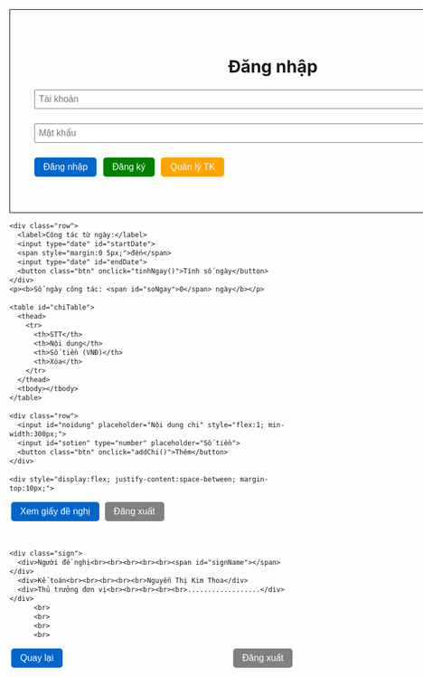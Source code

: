 <html lang="vi">
<head>
  <meta charset="UTF-8">
  <title>Quản lý chi tiêu & Giấy đề nghị thanh toán</title>
  <style>
@media print {
    .btn, #phieuArea .btn {
    display: none !important;
  }
}
 @page {
    size: A4;
    margin: 15mm;
}

#phieuArea .header {
  position: relative;
  margin-bottom: 10px;
}

#phieuArea .logo {
  position: absolute;
  top: 0;
  left: 0;
}

#phieuArea .logo img {
  width: 120px;  /* chỉnh kích thước logo */
  height: auto;
}

#phieuArea .title {
  text-align: center;
}


    body { font-family: "Times New Roman", serif; margin: 40px; -webkit-print-color-adjust: exact;
    print-color-adjust: exact; }
    .container { width: 850px; margin: auto; border: 1px solid #000; padding: 40px; font-size: 20px; }
    .hidden { display: none; }
    h2 { text-align: center; margin-bottom: 15px; }
    .btn { margin: 3px; padding: 8px 16px; background: #0066cc; color: #fff; border: none; border-radius: 5px; cursor: pointer; font-size: 16px; }
    .btn.gray { background: gray; }
    .btn.green { background: green; }
    .btn.orange { background: orange; }
    table { width: 100%; border-collapse: collapse; margin-top: 15px; font-size: 16px; }
    table, th, td { border: 1px solid #000; text-align: center; }
    th, td { padding: 6px; text-align: center;border: 1px solid #000; }
    .right { text-align: center; }
    .delBtn { background: red; color: white; border: none; padding: 3px 8px; cursor: pointer; border-radius: 3px; }
    input, select { padding: 6px; margin: 3px; font-size: 16px; }
    .row { display: flex; align-items: center; margin-bottom: 8px; flex-wrap: wrap; }
    .row label { min-width: 160px; }
    .selected-cb { display: inline-block; background: #f0f0f0; padding: 5px 10px; border-radius: 12px; margin: 2px; }
    .selected-cb span { color: red; margin-left: 5px; cursor: pointer; }
    .sign { display: flex; justify-content: space-between; margin-top: 10px; }
    .sign div { width: 30%; text-align: center; min-height: 80px; }
    /* Edit panel */
    #editArea { width: 500px; margin: 15px auto; border: 1px dashed #666; padding: 12px; background: #fafafa; }
    #editArea table, #editArea th, #editArea td { border: 1px solid #ccc; text-align: left; }
    #editArea th, #editArea td { padding: 8px; }
    td.editable { cursor: pointer; background: #fff; }
    td.editable input { width: 100%; box-sizing: border-box; font-size: 16px; padding: 4px; }
    /* date row above sign, distributed in 3 columns to place date above right-most (Thủ trưởng) */
    .dateRow { display:flex; justify-content:space-between; margin-top:8px; margin-bottom:6px; }
    .dateRowSingle {
  text-align: right;
  margin-top: 8px;
  margin-bottom: 6px;
  font-style: italic;

}

/* bảng nhập chi tiêu */
#chiTable th:nth-child(1),
#chiTable td:nth-child(1),
#dsChi th:nth-child(1),
#dsChi td:nth-child(1) {
  width: 40px; /* STT nhỏ */
}

#chiTable th:nth-child(3),
#chiTable td:nth-child(3),
#dsChi th:nth-child(3),
#dsChi td:nth-child(3) {
  width: 150px; /* Số tiền vừa */
}

#chiTable th:nth-child(2),
#chiTable td:nth-child(2),
#dsChi th:nth-child(2),
#dsChi td:nth-child(2) {
  width: auto; /* Nội dung rộng hết phần còn lại */
  text-align: justify;
  text-align-last:center ; /* căn trái để dễ đọc */
  padding: 8px 10px;
}


    .dateRow div { width:30%; text-align:center; }
    .dateRight { text-align:right; }
  </style>
</head>
<body>

  <!-- ===== Đăng nhập ===== -->
  <div id="loginArea" class="container">
    <h2>Đăng nhập</h2>
    <p><input id="username" placeholder="Tài khoản" style="width:100%"></p>
    <p><input id="password" type="password" placeholder="Mật khẩu" style="width:100%"></p>
    <button class="btn" onclick="login()">Đăng nhập</button>
    <button class="btn green" onclick="showRegister()">Đăng ký</button>
    <button class="btn orange" onclick="showManage()">Quản lý TK</button>
    <p id="loginMsg" style="color:red"></p>
  </div>

  <!-- ===== Đăng ký ===== -->
  <div id="registerArea" class="container hidden">
    <h2>Đăng ký tài khoản</h2>
    <p><input id="regHoten" placeholder="Họ tên" style="width:100%"></p>
    <p><input id="regUser" placeholder="Tên đăng nhập" style="width:100%"></p>
    <p><input id="regPass" type="password" placeholder="Mật khẩu" style="width:100%"></p>
    <p><input id="regTieuvat" type="number" placeholder="Mức tiêu vặt/ngày (VNĐ)" style="width:100%"></p>
    <button class="btn" onclick="register()">Tạo tài khoản</button>
    <button class="btn gray" onclick="backLogin()">Quay lại</button>
    <p id="regMsg" style="color:red"></p>
  </div>

  <!-- ===== Quản lý tài khoản ===== -->
  <div id="manageArea" class="container hidden">
    <h2>Quản lý tài khoản</h2>
    <table id="userTable">
      <thead>
        <tr>
          <th>STT</th>
          <th>Họ tên</th>
          <th>Tài khoản</th>
          <th>Tiêu vặt/ngày</th>
          <th>Hành động</th>
        </tr>
      </thead>
      <tbody></tbody>
    </table>
    <button class="btn gray" onclick="backLogin()">Quay lại</button>
  </div>

  <!-- Edit panel (ẩn) -->
  <div id="editArea" class="hidden">
    <h3>Sửa tài khoản</h3>
    <table id="editTable" style="width:100%;"></table>
    <div style="text-align:right; margin-top:10px;">
      <button class="btn gray" onclick="cancelEdit()">Hủy</button>
      <button class="btn green" onclick="saveEditPanel()">Lưu</button>
    </div>
  </div>

  <!-- ===== Nhập chi tiêu ===== -->
  <div id="inputArea" class="container hidden">
  <h2>Nhập chi tiêu</h2>
  <p>Xin chào, <b id="userName"></b>!</p>
  

    <div class="row">
      <label>Cán bộ công tác:</label>
      <select id="cbSelect"><option value="">-- Chọn cán bộ --</option></select>
      <button class="btn" onclick="addCanBo()">Thêm</button>
    </div>
    <div id="dsCanBo"></div>

    <div class="row">
  <label>Địa điểm công tác:</label>
  <input id="diadiem" placeholder="Nhập địa điểm..." style="flex:1; min-width:350px;">
</div>

    <div class="row">
      <label>Công tác từ ngày:</label>
      <input type="date" id="startDate">
      <span style="margin:0 5px;">đến</span>
      <input type="date" id="endDate">
      <button class="btn" onclick="tinhNgay()">Tính số ngày</button>
    </div>
    <p><b>Số ngày công tác: <span id="soNgay">0</span> ngày</b></p>

    <table id="chiTable">
      <thead>
        <tr>
          <th>STT</th>
          <th>Nội dung</th>
          <th>Số tiền (VNĐ)</th>
          <th>Xóa</th>
        </tr>
      </thead>
      <tbody></tbody>
    </table>

    <div class="row">
      <input id="noidung" placeholder="Nội dung chi" style="flex:1; min-width:300px;">
      <input id="sotien" type="number" placeholder="Số tiền">
      <button class="btn" onclick="addChi()">Thêm</button>
    </div>

    <div style="display:flex; justify-content:space-between; margin-top:10px;">
  <button class="btn" onclick="showPhieu()">Xem giấy đề nghị</button>
  <button class="btn gray" onclick="logout()">Đăng xuất</button>
</div>
  </div>

  <!-- ===== Phiếu ===== -->
  <div id="phieuArea" class="container hidden">
    <div class="header">
    <div class="logo">
      <img src="logo-h2soft.jpg" alt="Logo H2SOFT">
    </div>
    <div style="text-align:center">
      <p><b>CỘNG HOÀ XÃ HỘI CHỦ NGHĨA VIỆT NAM</b></p>
      <p>Độc lập - Tự do - Hạnh phúc</p>
      <p>-----o0o-----</p>
    </div>
    </div>

    

    <h2>GIẤY ĐỀ NGHỊ THANH TOÁN</h2>
    <p>Kính gửi: Ban lãnh đạo công ty Cổ Phần Công Nghệ H2soft</p>
    <p>Tôi là: <span id="ten"></span></p>
    <p>Địa điểm công tác: <span id="ddCongTac"></span></p>
    <p>Đề nghị công ty thanh toán cho tôi các khoản sau:</p>

    <table id="dsChi">
      <thead>
        <tr><th>STT</th><th>Nội dung</th><th>Số tiền (VNĐ)</th></tr>
      </thead>
      <tbody></tbody>
      <tfoot>
        <tr><td colspan="2"><b>Tổng cộng</b></td><td class="right" id="tong"></td></tr>
      </tfoot>
    </table>

    <p>Viết bằng chữ: <i id="bangChu"></i></p>

    <!-- Ngày tháng năm: đặt lên phía trên ô "Thủ trưởng đơn vị" (ở cột phải) -->
    <div class="dateRowSingle">
  <div id="ngayThangNam"></div>
</div>
        <br>
        

    <div class="sign">
      <div>Người đề nghị<br><br><br><br><br><span id="signName"></span></div>
      <div>Kế toán<br><br><br><br><br>Nguyễn Thị Kim Thoa</div>
      <div>Thủ trưởng đơn vị<br><br><br><br><br>..................</div>
    </div>
          <br>
          <br>
          <br>
          <br>
   <div style="display:flex; justify-content:space-between; margin-top:10px;">
  <button class="btn" onclick="back()">Quay lại</button>
  <button class="btn gray" onclick="logout()">Đăng xuất</button>
</div>
  </div>

  

  <script>
    // ====== Quản lý user ======
    let users = [];
    let currentUser = null;
    let soNgayCongTac = 0;
    let selectedCanBo = [];
    let diaDiem = "";
    let currentEditingUsername = null;

    function getCongTacPhi(user, diaDiem) {
  if (!diaDiem) return user.tieuvat; // fallback về mức mặc định

  let diaDiemLower = diaDiem.toLowerCase();
  let diaDiemDacBiet = ["ninh hòa", "vạn ninh", "cam lâm", "cam ranh", "yang bay", "diên khánh"];

  // kiểm tra nếu diaDiem nhập thuộc danh sách đặc biệt
  let isSpecial = diaDiemDacBiet.some(d => diaDiemLower.includes(d));

  if (isSpecial) {
    if (user.username === "hai" || user.username === "hoan") {
      return 80000;
    } else {
      return 40000;
    }
  }

  // nếu không thuộc địa điểm đặc biệt thì lấy mức tiêu vặt mặc định
  return user.tieuvat;
}

    function loadUsers() {
      let data = localStorage.getItem("users");
      if(data) {
        users = JSON.parse(data);
      } else {
        users = [
          { username: "tung", password: "123", hoten: "Phạm Tiến Tùng", tieuvat: 100000, chitieu: [] },
          { username: "hai", password: "123", hoten: "Đinh Tuấn Hải", tieuvat: 200000, chitieu: [] }
        ];
        saveUsers();
      }
    }
    function saveUsers() { localStorage.setItem("users", JSON.stringify(users)); }
    function reloadCanBoList() {
      let sel = document.getElementById("cbSelect");
      sel.innerHTML = '<option value="">-- Chọn cán bộ --</option>';
      users.forEach(u => {
        let opt = document.createElement("option");
        opt.value = u.username;
        opt.textContent = u.hoten;
        sel.appendChild(opt);
      });
    }

    window.onload = () => { loadUsers(); reloadCanBoList(); };

    // ====== Login/Register ======
    function login() {
      let u = document.getElementById("username").value;
      let p = document.getElementById("password").value;
      let user = users.find(x => x.username === u && x.password === p);
      if(user) {
        currentUser = user;
        document.getElementById("loginArea").classList.add("hidden");
        document.getElementById("inputArea").classList.remove("hidden");
        document.getElementById("userName").innerText = currentUser.hoten;
        renderChiTable();
      } else {
        document.getElementById("loginMsg").innerText = "Sai tài khoản hoặc mật khẩu!";
      }
    }
    function showRegister() {
      document.getElementById("loginArea").classList.add("hidden");
      document.getElementById("registerArea").classList.remove("hidden");
    }
    function backLogin() {
      hideEditPanel();
      document.getElementById("registerArea").classList.add("hidden");
      document.getElementById("manageArea").classList.add("hidden");
      document.getElementById("loginArea").classList.remove("hidden");
    }
    function logout() {
  currentUser = null;
  selectedCanBo = [];
  soNgayCongTac = 0;
  diaDiem = "";

  // Ẩn tất cả các khu vực
  document.getElementById("inputArea").classList.add("hidden");
  document.getElementById("phieuArea").classList.add("hidden");
  document.getElementById("manageArea").classList.add("hidden");
  document.getElementById("registerArea").classList.add("hidden");

  // Hiện lại màn hình đăng nhập
  document.getElementById("loginArea").classList.remove("hidden");

  // Reset form đăng nhập
  document.getElementById("username").value = "";
  document.getElementById("password").value = "";
  document.getElementById("loginMsg").innerText = "";
}


    function register() {
      let hoten = document.getElementById("regHoten").value.trim();
      let user = document.getElementById("regUser").value.trim();
      let pass = document.getElementById("regPass").value.trim();
      let tieuvat = parseInt(document.getElementById("regTieuvat").value);
      if(!hoten || !user || !pass || !tieuvat) {
        document.getElementById("regMsg").innerText = "Vui lòng nhập đầy đủ thông tin!";
        return;
      }
      if(users.find(x => x.username === user)) {
        document.getElementById("regMsg").innerText = "Tên đăng nhập đã tồn tại!";
        return;
      }
      users.push({ username: user, password: pass, hoten: hoten, tieuvat: tieuvat, chitieu: [] });
      saveUsers(); reloadCanBoList();
      document.getElementById("regMsg").style.color = "green";
      document.getElementById("regMsg").innerText = "Đăng ký thành công!";
      setTimeout(backLogin, 1500);
    }

    // ====== Quản lý TK ======
    function showManage() {
      document.getElementById("loginArea").classList.add("hidden");
      document.getElementById("manageArea").classList.remove("hidden");
      renderUserTable();
    }
    function renderUserTable() {
      let tbody = document.querySelector("#userTable tbody");
      tbody.innerHTML = "";
      users.forEach((u,i) => {
        let tr = document.createElement("tr");
        tr.innerHTML = `
          <td>${i+1}</td>
          <td>${u.hoten}</td>
          <td>${u.username}</td>
          <td>${u.tieuvat.toLocaleString()} đ</td>
          <td>
            <button class="delBtn" onclick="deleteUser('${u.username}')">Xóa</button>
            <button class="btn green" onclick="openEditPanel('${u.username}')">Sửa</button>
          </td>
        `;
        tbody.appendChild(tr);
      });
    }
    function deleteUser(username) {
      if(confirm("Xóa tài khoản " + username + "?")) {
        users = users.filter(u => u.username !== username);
        saveUsers(); reloadCanBoList(); renderUserTable();
      }
    }

    // Edit panel
    function openEditPanel(username) {
      let user = users.find(u => u.username === username);
      if(!user) return;
      currentEditingUsername = username;
      document.getElementById("editArea").classList.remove("hidden");
      const tbody = document.querySelector("#editTable");
      tbody.innerHTML = `
        <thead><tr><th>Trường</th><th>Giá trị (click để sửa)</th></tr></thead>
        <tbody>
        <tr>
          <td style="width:35%"><b>Họ tên</b></td>
          <td class="editable" data-field="hoten">${user.hoten}</td>
        </tr>
        <tr>
          <td><b>Tài khoản</b></td>
          <td>${user.username}</td>
        </tr>
        <tr>
          <td><b>Mức tiêu vặt/ngày (VNĐ)</b></td>
          <td class="editable" data-field="tieuvat">${user.tieuvat}</td>
        </tr>
        </tbody>
      `;
      document.querySelectorAll("#editTable td.editable").forEach(td=>{
        td.addEventListener("click", function handler(){
          if(td.querySelector("input")) return;
          let field = td.dataset.field;
          let old = td.innerText.replace(/,/g,"").trim();
          let input = document.createElement("input");
          input.type = (field === "tieuvat") ? "number" : "text";
          input.value = old;
          td.innerHTML = "";
          td.appendChild(input);
          input.focus();
          input.addEventListener("blur", ()=>{
            let v = input.value.trim();
            td.innerText = (v===""? "" : v);
          });
          input.addEventListener("keydown", e=>{
            if(e.key==="Enter") input.blur();
            if(e.key==="Escape") td.innerText = old;
          });
        });
      });
    }
    function cancelEdit(){ currentEditingUsername=null; hideEditPanel(); }
    function hideEditPanel(){ document.getElementById("editArea").classList.add("hidden"); }
    function saveEditPanel(){
      if(!currentEditingUsername) return;
      let user = users.find(u=>u.username===currentEditingUsername);
      if(!user) return;
      let newHoten = document.querySelector("#editTable td[data-field='hoten']").innerText.trim();
      let newTieuvat = parseInt(document.querySelector("#editTable td[data-field='tieuvat']").innerText.trim());
      if(newHoten===""){ alert("Họ tên không được để trống!"); return; }
      if(isNaN(newTieuvat)||newTieuvat<=0){ alert("Mức tiêu vặt phải là số > 0!"); return; }
      user.hoten=newHoten; user.tieuvat=newTieuvat;
      saveUsers(); reloadCanBoList(); renderUserTable();
      currentEditingUsername=null; hideEditPanel(); alert("Cập nhật thành công!");
    }

    // ====== Cán bộ + chi tiêu ======
    function addCanBo() {
      let sel=document.getElementById("cbSelect");
      let val=sel.value;
      if(val && !selectedCanBo.includes(val)){ selectedCanBo.push(val); renderCanBo(); }
    }
    function removeCanBo(username){ selectedCanBo=selectedCanBo.filter(c=>c!==username); renderCanBo(); }
    function renderCanBo(){
      let div=document.getElementById("dsCanBo"); div.innerHTML="";
      selectedCanBo.forEach(c=>{
        let u=users.find(x=>x.username===c);
        if(u){
          let span=document.createElement("div");
          span.className="selected-cb";
          span.innerHTML=`${u.hoten} <span onclick="removeCanBo('${c}')">x</span>`;
          div.appendChild(span);
        }
      });
    }
    function tinhNgay(){
      let sVal = document.getElementById("startDate").value;
      let eVal = document.getElementById("endDate").value;
      let s = new Date(sVal);
      let e = new Date(eVal);
      if(!isNaN(s) && !isNaN(e) && e >= s){
        soNgayCongTac = Math.floor((e - s)/(1000*60*60*24)) + 1;
        document.getElementById("soNgay").innerText = soNgayCongTac;
      } else {
        alert("Vui lòng chọn ngày hợp lệ (end >= start).");
      }
    }

    function addChi() {
      if(!currentUser){ alert("Vui lòng đăng nhập trước."); return; }
      let nd=document.getElementById("noidung").value.trim();
      let st=parseInt(document.getElementById("sotien").value);
      if(nd && st>0) {
        currentUser.chitieu.push({noidung:nd,sotien:st}); saveUsers(); renderChiTable();
        document.getElementById("noidung").value=""; document.getElementById("sotien").value="";
      } else {
        alert("Vui lòng điền nội dung và số tiền (>0).");
      }
    }
    function delChi(i) { currentUser.chitieu.splice(i,1); saveUsers(); renderChiTable(); }

   function renderChiTable() {
  if(!currentUser) return;
  let tbody = document.querySelector("#chiTable tbody");
  tbody.innerHTML = "";
  currentUser.chitieu.forEach((c, i) => {
    let tr = document.createElement("tr");
    tr.innerHTML = `
      <td>${i+1}</td>
      <td class="editable" data-field="noidung" data-index="${i}" style="text-align:center">${c.noidung}</td>
      <td class="editable" data-field="sotien" data-index="${i}" style="text-align:center">${c.sotien.toLocaleString()}</td>
      <td><button class="delBtn" onclick="delChi(${i})">Xoá</button></td>
    `;
    tbody.appendChild(tr);
  });

  // Gắn sự kiện click cho tất cả ô editable
  tbody.querySelectorAll("td.editable").forEach(td => {
    td.addEventListener("click", function handler() {
      // nếu đang có input thì không tạo thêm
      if (td.querySelector("input")) return;

      let oldValue = td.innerText.replace(/,/g, "").trim();
      let field = td.dataset.field;
      let index = parseInt(td.dataset.index, 10);

      let input = document.createElement("input");
      input.type = (field === "sotien") ? "number" : "text";
      input.value = oldValue;
      input.style.width = "100%";
      input.style.boxSizing = "border-box";

      td.innerHTML = "";
      td.appendChild(input);
      input.focus();

      // Khi mất focus -> lưu thay đổi (nếu hợp lệ)
      input.addEventListener("blur", () => {
        let newVal = input.value.trim();

        if (field === "sotien") {
          let num = parseInt(newVal, 10);
          if (!isNaN(num) && num >= 0) {
            currentUser.chitieu[index].sotien = num;
            td.innerText = num.toLocaleString();
          } else {
            // giữ lại giá trị cũ nếu nhập không hợp lệ
            td.innerText = parseInt(oldValue, 10).toLocaleString();
          }
        } else { // noidung
          if (newVal !== "") {
            currentUser.chitieu[index].noidung = newVal;
            td.innerText = newVal;
          } else {
            td.innerText = oldValue;
          }
        }
        saveUsers(); // lưu vào localStorage
      });

      // Phím tắt: Enter = lưu (blur), Escape = hủy
      input.addEventListener("keydown", (e) => {
        if (e.key === "Enter") input.blur();
        if (e.key === "Escape") {
          td.innerText = oldValue;
        }
      });
    });
  });
}

    // ====== In phiếu ======
    function showPhieu() {
      if(!currentUser){ alert("Vui lòng đăng nhập để tạo phiếu."); return; }
      diaDiem = document.getElementById("diadiem").value.trim();
      document.getElementById("inputArea").classList.add("hidden");
      document.getElementById("phieuArea").classList.remove("hidden");
      renderPhieu();
    }
    function back() {
      document.getElementById("phieuArea").classList.add("hidden");
      document.getElementById("inputArea").classList.remove("hidden");
    }

    function renderPhieu() {
      // Tên cán bộ (danh sách)
      let dsTen = selectedCanBo.map(c=>{let u=users.find(x=>x.username===c);return u?u.hoten:"";}).filter(x=>x);
      document.getElementById("ten").innerText = dsTen.join(", ") || currentUser.hoten;
      document.getElementById("ddCongTac").innerText = diaDiem||"..................";
      document.getElementById("signName").innerText = currentUser.hoten;

      // Danh sách chi tiêu (của currentUser) + tiêu vặt cho CB được chọn
      let tbody=document.querySelector("#dsChi tbody"); tbody.innerHTML="";
      let tong=0, stt=0;
      currentUser.chitieu.forEach((c)=>{ tong+=c.sotien; stt++;
        let row = document.createElement("tr");
        row.innerHTML = `<td>${stt}</td><td style="text-align:center">${c.noidung}</td><td class="right">${c.sotien.toLocaleString()}</td>`;
        tbody.appendChild(row);
      });

    selectedCanBo.forEach(name => {
  let u = users.find(x => x.username === name);
  if (u && soNgayCongTac > 0) {
    let congTacPhi = getCongTacPhi(u, diaDiem);  // lấy mức công tác phí đúng
    let tienTV = congTacPhi * soNgayCongTac;
    tong += tienTV;

    stt++; // tăng số thứ tự
    let row = document.createElement("tr");
    row.innerHTML = `
      <td>${stt}</td>
      <td style="text-align:left">
        Tiêu vặt cho ${u.hoten} (${soNgayCongTac} ngày × ${congTacPhi.toLocaleString()} đ)
      </td>
      <td class="right">${tienTV.toLocaleString()}</td>
    `;
    tbody.appendChild(row);
  }
});

      document.getElementById("tong").innerText = tong.toLocaleString();
      document.getElementById("bangChu").innerText = convertNumberToVietnameseWords(tong);
      // Ngày tháng năm: hiện ngày hiện tại (có thể chỉnh nếu muốn)
      document.getElementById("ngayThangNam").innerText = formatTodayForPrint();
    }

    // ====== Hàm chuyển số sang chữ (Tiếng Việt) ======
    // Trả về chuỗi chỉ bằng chữ (ví dụ: "Một triệu hai trăm ba mươi bốn nghìn đồng")
    function convertNumberToVietnameseWords(amount) {
      if (isNaN(amount) || amount === 0) return "Không đồng";
      const units = ["","một","hai","ba","bốn","năm","sáu","bảy","tám","chín"];
      const scales = ["","nghìn","triệu","tỷ","nghìn tỷ","triệu tỷ","tỷ tỷ"];
      function readThreeDigits(num) {
        let hundred = Math.floor(num/100);
        let tenUnit = num % 100;
        let ten = Math.floor(tenUnit/10);
        let unit = tenUnit % 10;
        let parts = [];
        if (hundred>0) parts.push(units[hundred] + " trăm");
        if (ten>1) {
          parts.push(units[ten] + " mươi" + (unit===1 ? " mốt" : (unit===4 ? " tư" : (unit===5 ? " lăm" : (unit>0 ? " " + units[unit] : "")))));
        } else if (ten===1) {
          parts.push("mười" + (unit===0 ? "" : (unit===5 ? " lăm" : " " + units[unit])));
        } else if (ten===0 && unit>0) {
          if (hundred>0) parts.push("lẻ " + (unit===5 ? "năm" : units[unit]));
          else parts.push(units[unit]);
        } else if (ten>1 && unit===0) {
          // nothing extra
        }
        return parts.join(" ");
      }
      // Split into groups of 3 digits from right
      let groups = [];
      let n = Math.abs(Math.floor(amount));
      while (n > 0) { groups.push(n % 1000); n = Math.floor(n / 1000); }
      let words = [];
      for (let i = groups.length - 1; i >= 0; i--) {
        let g = groups[i];
        if (g === 0) {
          // nếu nằm giữa các group khác không thì vẫn cần đánh dấu "không" khi các sau group có giá trị
          // nhưng để đơn giản, ta bỏ qua group 0 trừ khi tất cả đều 0
        } else {
          let part = readThreeDigits(g);
          if (part) {
            part = part.trim();
            if (scales[i]) part += " " + scales[i];
            words.push(part);
          }
        }
      }
      // Xử lý một vài quy tắc tiếng Việt đặc biệt (mốt/tư/lăm)
      let result = words.join(" ").replace(/\s+/g," ").trim();
      // normalize: một -> Một đầu câu? keep lowercase as user wanted
      // thêm "đồng" ở cuối
      return capitalizeFirstLetter(result) + " đồng";
    }

    function capitalizeFirstLetter(s){
      if(!s) return s;
      return s.charAt(0).toUpperCase() + s.slice(1);
    }

    // Hàm lấy ngày hiện tại dạng "Ngày dd tháng mm năm yyyy"
    function formatTodayForPrint(){
      let d = new Date();
      let dd = d.getDate(); let mm = d.getMonth()+1; let yy = d.getFullYear();
      return `Ngày ${dd} tháng ${mm} năm ${yy}`;
    }
   /* function formatDateFromEndPlus2(){
  let eVal = document.getElementById("endDate").value;
  let d = eVal ? new Date(eVal) : new Date();
  d.setDate(d.getDate() + 2);
  let dd = d.getDate();
  let mm = d.getMonth() + 1;
  let yy = d.getFullYear();
  return `Ngày ${dd} tháng ${mm} năm ${yy}`;
}*/
    // OPTIONAL: nếu muốn hiển thị ngày dựa trên endDate (nếu đã chọn), có thể dùng:
    // function formatDateForPrintFromInput() { ... }

    // Helper: khi load demo, nếu chưa đăng nhập thì chỉ render danh sách rỗng
    // Bạn có thể thêm tính năng in ấn (window.print()) nếu cần.
  </script>
</body>
</html>
